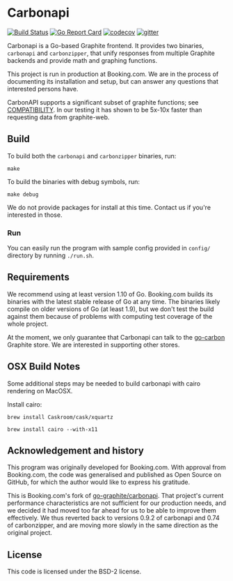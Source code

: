 # Carbonapi

[![Build Status](https://travis-ci.com/bookingcom/carbonapi.svg?branch=master)](https://travis-ci.com/bookingcom/carbonapi)
[![Go Report Card](https://goreportcard.com/badge/github.com/bookingcom/carbonapi)](https://goreportcard.com/report/github.com/bookingcom/carbonapi)
[![codecov](https://codecov.io/gh/bookingcom/carbonapi/branch/master/graph/badge.svg)](https://codecov.io/gh/bookingcom/carbonapi)
[![gitter](https://img.shields.io/badge/chat-on%20gitter-green.svg)](https://gitter.im/carbonapi/community)

Carbonapi is a Go-based Graphite frontend. It provides two binaries,
`carbonapi` and `carbonzipper`, that unify responses from multiple Graphite
backends and provide math and graphing functions.

This project is run in production at Booking.com. We are in the process of
documenting its installation and setup, but can answer any questions that
interested persons have.

CarbonAPI supports a significant subset of graphite functions; see
[COMPATIBILITY](COMPATIBILITY.md). In our testing it has shown to be 5x-10x
faster than requesting data from graphite-web.

## Build

To build both the `carbonapi` and `carbonzipper` binaries, run:

```
make
```

To build the binaries with debug symbols, run:

```
make debug
```

We do not provide packages for install at this time. Contact us if you're
interested in those.

### Run

You can easily run the program with sample config provided in `config/` directory by running `./run.sh`.


## Requirements

We recommend using at least version 1.10 of Go. Booking.com builds its binaries
with the latest stable release of Go at any time. The binaries likely compile
on older versions of Go (at least 1.9), but we don't test the build against
them because of problems with computing test coverage of the whole project.

At the moment, we only guarantee that Carbonapi can talk to the
[go-carbon](https://github.com/go-graphite/go-carbon)
Graphite store. We are interested in supporting other stores.


## OSX Build Notes

Some additional steps may be needed to build carbonapi with cairo rendering on
MacOSX.

Install cairo:

```
brew install Caskroom/cask/xquartz

brew install cairo --with-x11
```


## Acknowledgement and history

This program was originally developed for Booking.com. With approval
from Booking.com, the code was generalised and published as Open Source
on GitHub, for which the author would like to express his gratitude.

This is Booking.com's fork of
[go-graphite/carbonapi](https://github.com/go-graphite/carbonapi).
That project's current performance characteristics are not sufficient for our
production needs, and we decided it had moved too far ahead for us to be able
to improve them effectively. We thus reverted back to versions 0.9.2 of
carbonapi and 0.74 of carbonzipper, and are moving more slowly in the same
direction as the original project.


## License

This code is licensed under the BSD-2 license.
